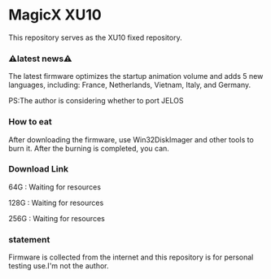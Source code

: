 # MagicX XU10  

This repository serves as the XU10 fixed repository.


### ⚠️latest news⚠️ ###

The latest firmware optimizes the startup animation volume and adds 5 new languages, including: France, Netherlands, Vietnam, Italy, and Germany.

PS:The author is considering whether to port JELOS

### **How to eat** ###

After downloading the firmware, use Win32DiskImager and other tools to burn it. After the burning is completed, you can.

### **Download Link**

64G : Waiting for resources

128G : Waiting for resources

256G : Waiting for resources

### **statement**

Firmware is collected from the internet and this repository is for personal testing use.I'm not the author.